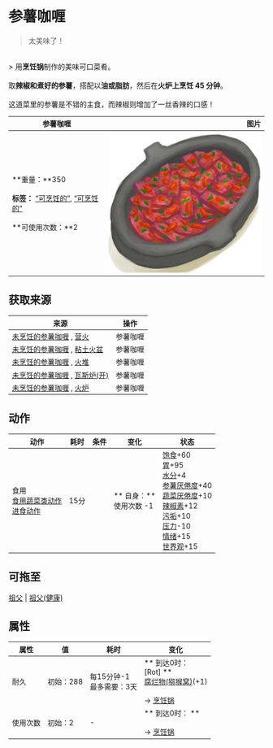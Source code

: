 # 参薯咖喱  
> 太美味了！  
<br>  
> 用<b>烹饪锅</b>制作的美味可口菜肴。<br><br>取<b>辣椒和煮好的参薯</b>，搭配以<b>油或脂肪</b>，然后在<b>火炉上烹饪 45 分钟</b>。<br><br>这道菜里的参薯是不错的主食，而辣椒则增加了一丝香辣的口感！  
  
  参薯咖喱  |   图片   
 ----  |  ----:   
 **重量：**350<br><br>**标签：**	[“可烹饪的”](tag_Cookable.md), [“可烹饪的”](tag_MealCookingpot.md)<br><br>**可使用次数：**2  |  <img decoding="async" src="Sprite/YamCurry.png" href="a.md" style="max-width:300px;max-height:300px;">   
  
## 获取来源  
来源  |  操作  
----  |  ----  
[未烹饪的参薯咖喱](YamCurryUncooked.md) , [营火](Campfire.md)  |  参薯咖喱  
[未烹饪的参薯咖喱](YamCurryUncooked.md) , [粘土火盆](ClayFirePit.md)  |  参薯咖喱  
[未烹饪的参薯咖喱](YamCurryUncooked.md) , [火堆](Fire.md)  |  参薯咖喱  
[未烹饪的参薯咖喱](YamCurryUncooked.md) , [瓦斯炉(开)](GasCookerOn.md)  |  参薯咖喱  
[未烹饪的参薯咖喱](YamCurryUncooked.md) , [火炉](Stove.md)  |  参薯咖喱  
## 动作  
动作  |  耗时  |  条件  |  变化  |  状态  
----  |  ----  |  ----  |  ----  |  ----  
食用<br>[食用蔬菜类动作](VegetarianAction.md)<br>[进食动作](EatingAction.md)  |  15分  |    |  ** 自身：**<br>使用次数  -1  |  [饱食](Satiation.md)+60<br>[胃](Stomach.md)+95<br>[水分](Hydration.md)+4<br>[参薯<nobr>厌倦度</nobr>](SaturationYam.md)+40<br>[蔬菜<nobr>厌倦度</nobr>](SaturationVegetables.md)+10<br>[辣椒素](Capsaicin.md)+12<br>[污垢](Filth.md)+10<br>[压力](Stress.md)-10<br>[情绪](Morale.md)+15<br>[世界观](Structure.md)+15  
## 可拖至  
[祖父](Grandfather.md) | [祖父(健康)](GrandfatherHealthy.md)  
## 属性   
属性  |  值  |  耗时  |  变化  
----  |  ----  |  ----  |  ----  
耐久  |  初始：288  |  每15分钟-1<br>最多需要：3天  |  ** 到达0时： **<br>** [Rot] **<br>  [腐烂物(猕猴窝)](RottenRemains.md)(+1)<br><br>→ [烹饪锅](CookingPot.md)  
使用次数  |  初始：2  |  -  |  ** 到达0时： **<br><br>→ [烹饪锅](CookingPot.md)  


<script>document.title="参薯咖喱 - 卡牌生存百科 Card Survival Wiki";</script>